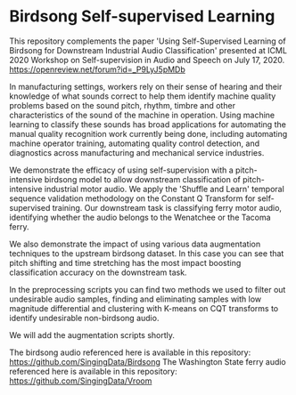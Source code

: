 # Birdsong Self-supervised Learning

This repository complements the paper 'Using Self-Supervised Learning of Birdsong for Downstream Industrial Audio Classification' presented at ICML 2020 Workshop on Self-supervision in Audio and Speech on July 17, 2020. https://openreview.net/forum?id=_P9LyJ5pMDb

In manufacturing settings, workers rely on their sense of hearing and their knowledge of what sounds correct to help them identify machine quality problems based on the sound pitch, rhythm, timbre and other characteristics of the sound of the machine in operation. Using machine learning to classify these sounds has broad applications for automating the manual quality recognition work currently being done, including automating machine operator training, automating quality control detection, and diagnostics across manufacturing and mechanical service industries. 

We demonstrate the efficacy of using self-supervision with a pitch-intensive birdsong model to allow downstream classification of pitch-intensive industrial motor audio. We apply the 'Shuffle and Learn' temporal sequence validation methodology on the Constant Q Transform for self-supervised training.  Our downstream task is classifying ferry motor audio, identifying whether the audio belongs to the Wenatchee or the Tacoma ferry.

We also demonstrate the impact of using various data augmentation techniques to the upstream birdsong dataset.  In this case you can see that pitch shifting and time stretching has the most impact boosting classification accuracy on the downstream task.

In the preprocessing scripts you can find two methods we used to filter out undesirable audio samples, finding and eliminating samples with low magnitude differential and clustering with K-means on CQT transforms to identify undesirable non-birdsong audio.

We will add the augmentation scripts shortly.

The birdsong audio referenced here is available in this repository: https://github.com/SingingData/Birdsong
The Washington State ferry audio referenced here is available in this repository: https://github.com/SingingData/Vroom


